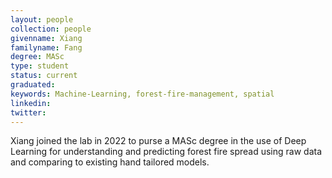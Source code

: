 ```yaml
---
layout: people
collection: people
givenname: Xiang
familyname: Fang
degree: MASc
type: student
status: current 
graduated: 
keywords: Machine-Learning, forest-fire-management, spatial
linkedin:
twitter:
---
```



Xiang joined the lab in 2022 to purse a MASc degree in the use of Deep Learning for understanding and predicting forest fire spread using raw data and comparing to existing hand tailored models.


